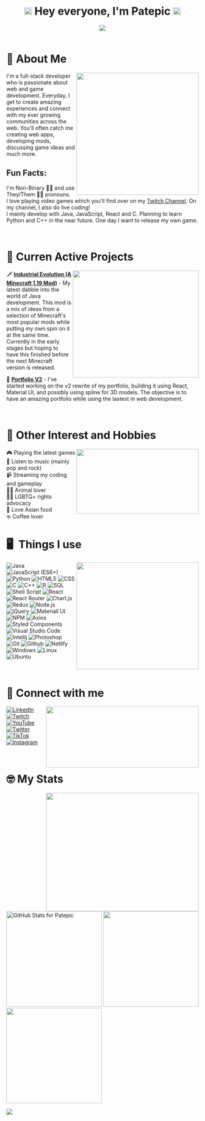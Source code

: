 <center><h1>
    <img src="https://github.com/Patepic/Patepic/blob/main/wave.gif?raw=true" alt="Animated Hand Waving" height="20"> Hey everyone, I'm Patepic
    <img src="https://github.com/Patepic/Patepic/blob/main/wave.gif?raw=true" alt="Animated Hand Waving" height="20">
</h1>
<img src="https://github.com/Patepic/Patepic/blob/main/Banner.png?raw=true"></center>

<br>

# 🌸 About Me
<img align="right" height="320" width="320" src="https://c.tenor.com/6uuLjseDRSYAAAAd/princess-connect-pecorine.gif">

I'm a full-stack developer who is passionate about web and game development. Everyday, I get to create amazing experiences and connect with my ever growing communities across the web. You'll often catch me creating web apps, developing mods, discussing game ideas and much more.

## Fun Facts: 
I'm Non-Binary 🏳️‍🌈 and use They/Them 🏳️‍⚧️ pronouns. <br> I love playing video games which you'll find over on my [Twitch Channel](https://www.twitch.tv/patepic). On my channel, I also do live coding! <br> I mainly develop with Java, JavaScript, React and C. Planning to learn Python and C++ in the near future. One day I want to release my own game.

<br>

# 💽 Curren Active Projects
<img align="right" height="280" width="330" src="https://img.wattpad.com/7e9cb4bd29a638bd3f6dd84fbd4cf68aa81a06bf/68747470733a2f2f73332e616d617a6f6e6177732e636f6d2f776174747061642d6d656469612d736572766963652f53746f7279496d6167652f6a45786149414e734f434b3134513d3d2d3432343438313037382e313463376532616663663236353730343930343632363531303131322e676966">

🗡️ <u>**Industrial Evolution (A Minecraft 1.19 Mod)**</u> - My latest dabble into the world of Java development. This mod is a mix of ideas from a selection of Minecraft's most popular mods while putting my own spin on it at the same time. Currently in the early stages but hoping to have this finished before the next Minecraft version is released. 

📂 <u>**Portfolio V2**</u> - I've started working on the v2 rewrite of my portfolio, building it using React, Material UI, and possibly using spline for 3D models. The objective is to have an amazing portfolio while using the lastest in web development. 

<br>

# 💜 Other Interest and Hobbies
<img align="right" height="170" width="320" src="https://pa1.narvii.com/6726/0b93c302e8a93fcd99a33bcc289d7f4bbfe0ce45_hq.gif">
🎮 Playing the latest games <br>
🎵 Listen to music (mainly pop and rock) <br>
📹 Streaming my coding and gameplay <br> 
🐕‍🦺 Animal lover <br>
🏳‍🌈 LGBTQ+ rights advocacy <br>
🍱 Love Asian food <br>
☕ Coffee lover

<br>

# 🖥️ &nbsp;Things I use

<img align="right" height="280" width="320" src="https://64.media.tumblr.com/1cf9c3dcc88f639af67b8b65f366aac0/tumblr_ot27jnPnfi1tiivhqo1_540.gif">

<!--PROGRAMMING LANGUAGES-->
![Java](https://img.shields.io/badge/Java-ED8B00?style=for-the-badge&logo=java&logoColor=white)
![JavaScript (ES6+)](https://img.shields.io/badge/javascript_(ES6+)-%23323320.svg?style=for-the-badge&logo=javascript&logoColor=%23F7DF1E)
![Python](https://img.shields.io/badge/Python-3776AB?style=for-the-badge&logo=python&logoColor=%23F7DF1E)
![HTML5](https://img.shields.io/badge/html5-%23E34F26.svg?style=for-the-badge&logo=html5&logoColor=white)
![CSS](https://img.shields.io/badge/css3-%230769AD.svg?style=for-the-badge&logo=css3&logoColor=white)
![C](https://img.shields.io/badge/c-%2300599C.svg?style=for-the-badge&logo=C&logoColor=white)
![C++](https://img.shields.io/badge/c++-%2300599C.svg?style=for-the-badge&logo=c%2B%2B&logoColor=white)
![R](https://img.shields.io/badge/r-%2300599C.svg?style=for-the-badge&logo=r&logoColor=white)
![SQL](https://img.shields.io/badge/MYSQL-%23E34F26.svg?style=for-the-badge&logo=mysql&logoColor=white)
![Shell Script](https://img.shields.io/badge/shell_script-%23121011.svg?style=for-the-badge&logo=gnu-bash&logoColor=white)<!--LIBARIES & FRAMEEWORKS-->
![React](https://img.shields.io/badge/React-%2320232a?style=for-the-badge&logo=react&logoColor=%2361DAFB)
![React Router](https://img.shields.io/badge/React_Router-CA4245?style=for-the-badge&logo=react-router&logoColor=white)
![Chart.js](https://img.shields.io/badge/chart.js-F5788D.svg?style=for-the-badge&logo=chart.js&logoColor=white)
![Redux](https://img.shields.io/badge/Redux-blueviolet?style=for-the-badge&logo=redux&logoColor=white)
![Node.js](https://img.shields.io/badge/node.js-336633?style=for-the-badge&logo=node.js&logoColor=white)
![jQuery](https://img.shields.io/badge/jquery-0769ad?style=for-the-badge&logo=jquery&logoColor=white)
![Materiall UI](https://img.shields.io/badge/Material%20UI-%230081CB?style=for-the-badge&logo=mui&logoColor=white)
![NPM](https://img.shields.io/badge/NPM-100000?style=for-the-badge&logo=npm&logoColor=white)
![Axios](https://img.shields.io/badge/Axios-red?style=for-the-badge&logo=axios&logoColor=white)
![Styled Components](https://img.shields.io/badge/styled--components-DB7093?style=for-the-badge&logo=styled-components&logoColor=white)<!--TOOLS & PLATFORMS-->
![Visual Studio Code](https://img.shields.io/badge/Visual%20Studio%20Code-0078d7.svg?style=for-the-badge&logo=visual-studio-code&logoColor=white)
![Intellij](https://img.shields.io/badge/IntelliJ-%2366595C.svg?style=for-the-badge&logo=IntelliJIDEA&logoColor=white)
![Photoshop](https://img.shields.io/badge/photoshop-0078d7.svg?style=for-the-badge&logo=AdobePhotoshop&logoColor=white)
![Git](https://img.shields.io/badge/Git-E95420?style=for-the-badge&logo=git&logoColor=white)
![Github](https://img.shields.io/badge/GitHub-100000?style=for-the-badge&logo=github&logoColor=white)
![Netlify](https://img.shields.io/badge/netlify-%23000000.svg?style=for-the-badge&logo=netlify&logoColor=#00C7B7)
![Windows](https://img.shields.io/badge/Windows-0078D6?style=for-the-badge&logo=windows&logoColor=white)
![Linux](https://img.shields.io/badge/linux-%23F7DF1E.svg?style=for-the-badge&logo=linux&logoColor=black)
![Ubuntu](https://img.shields.io/badge/Ubuntu-E95420?style=for-the-badge&logo=ubuntu&logoColor=white)

<br>

# 📧 Connect with me
<img align="right" height="160" width="400" src="https://i.pinimg.com/originals/85/ba/a6/85baa655d71ae09f2889791e9621df19.gif">


 [![LinkedIn](https://img.shields.io/badge/LinkedIn-%230077B5.svg?logo=linkedin&logoColor=white)](https://www.linkedin.com/in/patrick-coulter-0582a3211/) <br> 
 [![Twitch](https://img.shields.io/badge/Twitch-%239146FF.svg?logo=Twitch&logoColor=white)](https://www.twitch.tv/patepic)  <br>
 [![YouTube](https://img.shields.io/badge/YouTube-%23FF0000.svg?logo=YouTube&logoColor=white)](https://www.youtube.com/channel/UCahKkSPFYLTz_NK-Hp9q1dw)  <br>
 [![Twitter](https://img.shields.io/badge/Twitter-%231DA1F2.svg?logo=Twitter&logoColor=white)](https://twitter.com/PatepicVT)  <br>
 [![TikTok](https://img.shields.io/badge/TikTok-%23000000.svg?logo=TikTok&logoColor=white)](https://www.tiktok.com/@patepic?lang=en)  <br>
 [![Instagram](https://img.shields.io/badge/Instagram-%23E4405F.svg?logo=Instagram&logoColor=white)](https://www.instagram.com/patepic/)
 
<br>

# 🤓 My Stats
<img align="right" height="310" width="400" src="https://animesher.com/orig/1/160/1602/16026/animesher.com_nozaki-umetaro-mikoto-mikoshiba-gif-1602679.gif">

<img src="https://github-readme-stats.vercel.app/api?username=Patepic&show_icons=true&include_all_commits=true&count_private=true&theme=jolly&layout=compact" alt="GitHub Stats for Patepic" width="250">

<img src="https://github-readme-streak-stats.herokuapp.com?user=Patepic&theme=jolly" width="250">

<img src="https://github-readme-stats.vercel.app/api/top-langs/?username=patepic&theme=jolly&layout=compact" width="250">

<br>

![](https://visitcount.itsvg.in/api?id=Patepic&icon=0&color=6)
